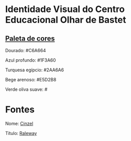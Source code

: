 # Identidade Visual do Centro Educacional **Olhar de Bastet**

## [Paleta de cores](./bastet-palette.png)

Dourado: #C6A664

Azul profundo: #1F3A60

Turquesa egípcio: #2AA6A6

Bege arenoso: #E5D2B8

Verde oliva suave: #

# Fontes

Nome: [Cinzel](https://fonts.google.com/specimen/Cinzel)

Título: [Raleway](https://fonts.google.com/specimen/Raleway?query=raleway)
